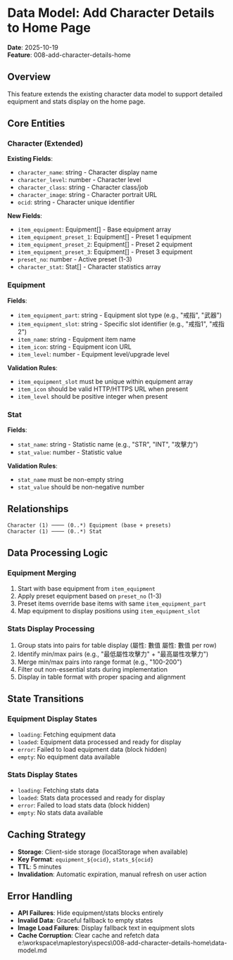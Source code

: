# Data Model: Add Character Details to Home Page

**Date**: 2025-10-19  
**Feature**: 008-add-character-details-home

## Overview

This feature extends the existing character data model to support detailed equipment and stats display on the home page.

## Core Entities

### Character (Extended)

**Existing Fields**:

- `character_name`: string - Character display name
- `character_level`: number - Character level
- `character_class`: string - Character class/job
- `character_image`: string - Character portrait URL
- `ocid`: string - Character unique identifier

**New Fields**:

- `item_equipment`: Equipment[] - Base equipment array
- `item_equipment_preset_1`: Equipment[] - Preset 1 equipment
- `item_equipment_preset_2`: Equipment[] - Preset 2 equipment
- `item_equipment_preset_3`: Equipment[] - Preset 3 equipment
- `preset_no`: number - Active preset (1-3)
- `character_stat`: Stat[] - Character statistics array

### Equipment

**Fields**:

- `item_equipment_part`: string - Equipment slot type (e.g., "戒指", "武器")
- `item_equipment_slot`: string - Specific slot identifier (e.g., "戒指1", "戒指2")
- `item_name`: string - Equipment item name
- `item_icon`: string - Equipment icon URL
- `item_level`: number - Equipment level/upgrade level

**Validation Rules**:

- `item_equipment_slot` must be unique within equipment array
- `item_icon` should be valid HTTP/HTTPS URL when present
- `item_level` should be positive integer when present

### Stat

**Fields**:

- `stat_name`: string - Statistic name (e.g., "STR", "INT", "攻擊力")
- `stat_value`: number - Statistic value

**Validation Rules**:

- `stat_name` must be non-empty string
- `stat_value` should be non-negative number

## Relationships

```
Character (1) ──── (0..*) Equipment (base + presets)
Character (1) ──── (0..*) Stat
```

## Data Processing Logic

### Equipment Merging

1. Start with base equipment from `item_equipment`
2. Apply preset equipment based on `preset_no` (1-3)
3. Preset items override base items with same `item_equipment_part`
4. Map equipment to display positions using `item_equipment_slot`

### Stats Display Processing

1. Group stats into pairs for table display (屬性: 數值 屬性: 數值 per row)
2. Identify min/max pairs (e.g., "最低屬性攻擊力" + "最高屬性攻擊力")
3. Merge min/max pairs into range format (e.g., "100-200")
4. Filter out non-essential stats during implementation
5. Display in table format with proper spacing and alignment

## State Transitions

### Equipment Display States

- `loading`: Fetching equipment data
- `loaded`: Equipment data processed and ready for display
- `error`: Failed to load equipment data (block hidden)
- `empty`: No equipment data available

### Stats Display States

- `loading`: Fetching stats data
- `loaded`: Stats data processed and ready for display
- `error`: Failed to load stats data (block hidden)
- `empty`: No stats data available

## Caching Strategy

- **Storage**: Client-side storage (localStorage when available)
- **Key Format**: `equipment_${ocid}`, `stats_${ocid}`
- **TTL**: 5 minutes
- **Invalidation**: Automatic expiration, manual refresh on user action

## Error Handling

- **API Failures**: Hide equipment/stats blocks entirely
- **Invalid Data**: Graceful fallback to empty states
- **Image Load Failures**: Display fallback text in equipment slots
- **Cache Corruption**: Clear cache and refetch data</content>
  <parameter name="filePath">e:\workspace\maplestory\specs\008-add-character-details-home\data-model.md
